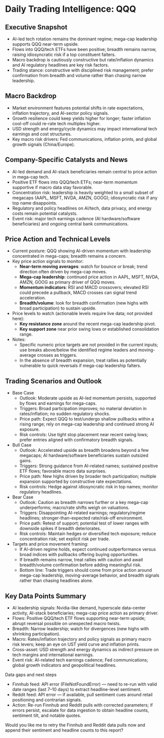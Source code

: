 # Daily Trading Intelligence: QQQ

## Executive Snapshot
- AI-led tech rotation remains the dominant regime; mega-cap leadership supports QQQ near-term upside.
- Flows into QQQ/tech ETFs have been positive; breadth remains narrow, raising idiosyncratic risk if a top constituent falters.
- Macro backdrop is cautiously constructive but rate/inflation dynamics and AI regulatory headlines are key risk factors.
- Trading stance: constructive with disciplined risk management; prefer confirmation from breadth and volume rather than chasing narrow leadership.

## Macro Backdrop
- Market environment features potential shifts in rate expectations, inflation trajectory, and AI-sector policy signals.
- Growth resilience could keep yields higher for longer; faster inflation cool-off could re-rate tech multiples higher.
- USD strength and energy/cycle dynamics may impact international tech earnings and cost structures.
- Key macro risk drivers: Fed communications, inflation prints, and global growth signals (China/Europe).

## Company-Specific Catalysts and News
- AI-led demand and AI-stack beneficiaries remain central to price action in mega-cap tech.
- Positive ETF flows into QQQ/tech ETFs; near-term momentum supportive if macro data stay favorable.
- Concentration risk: leadership is heavily weighted to a small subset of megacaps (AAPL, MSFT, NVDA, AMZN, GOOG); idiosyncratic risk if any top name disappoints.
- Regulatory and policy headlines on AI/tech, data privacy, and energy costs remain potential catalysts.
- Event risk: major tech earnings cadence (AI hardware/software beneficiaries) and ongoing central bank communications.

## Price Action and Technical Levels
- Current posture: QQQ showing AI-driven momentum with leadership concentrated in mega-caps; breadth remains a concern.
- Key price action signals to monitor:
  - **Near-term moving averages**: watch for bounce or break; trend direction often driven by mega-cap moves.
  - **Mega-cap leadership**: continued price action in AAPL, MSFT, NVDA, AMZN, GOOG as primary driver of QQQ moves.
  - **Momentum indicators**: RSI and MACD crossovers; elevated RSI could precede a pullback, MACD crosses can signal trend acceleration.
  - **Breadth/volume**: look for breadth confirmation (new highs with broad participation) to sustain upside.
- Price levels to watch (actionable levels require live data; not provided here):
  - **Key resistance zone** around the recent mega-cap leadership pivot.
  - **Key support zone** near prior swing lows or established consolidation range.
- Notes:
  - Specific numeric price targets are not provided in the current inputs; use breaks above/below the identified regime leaders and moving-average crosses as triggers.
  - In the absence of breadth expansion, treat rallies as potentially vulnerable to quick reversals if mega-cap leadership falters.

## Trading Scenarios and Outlook
- Base Case
  - Outlook: Moderate upside as AI-led momentum persists, supported by flows and earnings for mega-caps.
  - Triggers: Broad participation improves; no material deviation in rates/inflation; no sudden regulatory shocks.
  - Price path: Expect QQQ to test/undergo shallow pullbacks within a rising range; rely on mega-cap leadership and continued strong AI exposure.
  - Risk controls: Use tight stop placement near recent swing lows; prefer entries aligned with confirmatory breadth signals.
- Bull Case
  - Outlook: Accelerated upside as breadth broadens beyond a few megacaps; AI hardware/software beneficiaries sustain outsized gains.
  - Triggers: Strong guidance from AI-related names; sustained positive ETF flows; favorable macro data surprises.
  - Price path: New highs driven by broader tech participation; multiple expansion supported by constructive rate expectations.
  - Risk controls: Hedge against idiosyncratic risk in top names; monitor regulatory headlines.
- Bear Case
  - Outlook: Caution as breadth narrows further or a key mega-cap underperforms; macro/rate shifts weigh on valuations.
  - Triggers: Disappointing AI-related earnings; regulatory/regime headlines; stronger-than-expected rate/risk-off environment.
  - Price path: Retest of support; potential test of lower ranges with downside spikes if breadth deteriorates.
  - Risk controls: Maintain hedges or diversified tech exposure; reduce concentration risk; set explicit risk per trade.
- Targets and price movement framing:
  - If AI-driven regime holds, expect continued outperformance versus broad indices with pullbacks offering buying opportunities.
  - If breadth remains narrow, treat rallies with caution and await breadth/volume confirmation before adding meaningful risk.
  - Bottom line: Trade triggers should come from price action around mega-cap leadership, moving-average behavior, and breadth signals rather than chasing headlines alone.

## Key Data Points Summary
- AI leadership signals: Nvidia-like demand, hyperscale data-center activity, AI-stack beneficiaries; mega-cap price action as primary driver.
- Flows: Positive QQQ/tech ETF flows supporting near-term upside; abrupt reversal possible on unexpected macro twists.
- Breadth: Narrow leadership; watch for divergences (new highs with shrinking participation).
- Macro: Rates/inflation trajectory and policy signals as primary macro risk levers; keep an eye on UST yield curve and inflation prints.
- Cross-asset: USD strength and energy dynamics as indirect pressure on tech margins and international earnings.
- Event risk: AI-related tech earnings cadence; Fed communications; global growth indicators and geopolitical headlines.

Data gaps and next steps
- Finnhub feed: API error (FileNotFoundError) — need to re-run with valid date ranges (last 7–10 days) to extract headline-level sentiment.
- Reddit feed: API error — if available, pull sentiment cues around retail positioning and contrarian signals.
- Action: Re-run Finnhub and Reddit pulls with corrected parameters; if errors persist, escalate for data ingestion to obtain headline counts, sentiment tilt, and notable quotes.

Would you like me to retry the Finnhub and Reddit data pulls now and append their sentiment and headline counts to this report?